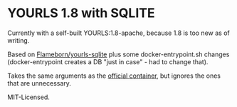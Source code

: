 # YOURLS 1.8 with SQLITE

Currently with a self-built YOURLS:1.8-apache, because 1.8 is too new as of writing.

Based on [Flameborn/yourls-sqlite](https://github.com/Flameborn/yourls-sqlite) plus some docker-entrypoint.sh changes (docker-entrypoint creates a DB "just in case" - had to change that).

Takes the same arguments as the [official container](https://hub.docker.com/_/yourls), but ignores the ones that are unnecessary.

MIT-Licensed.

